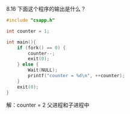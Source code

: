 8.16 下面这个程序的输出是什么？
```c
#include "csapp.h"

int counter = 1;

int main(){
    if (fork() == 0) {
        counter--;
        exit(0);
    } else {
        Wait(NULL);
        printf("counter = %d\n", ++counter);
    }
    exit(0);
}
```
解：counter = 2
父进程和子进程中